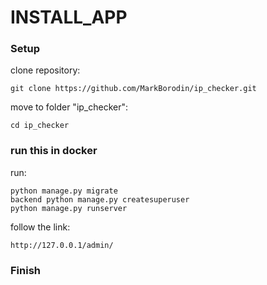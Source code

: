 # INSTALL_APP


### Setup


clone repository:
```
git clone https://github.com/MarkBorodin/ip_checker.git
```

move to folder "ip_checker":
```
cd ip_checker
```


### run this in docker

run:

```
python manage.py migrate
backend python manage.py createsuperuser
python manage.py runserver
```

follow the link:
```
http://127.0.0.1/admin/
```


### Finish
